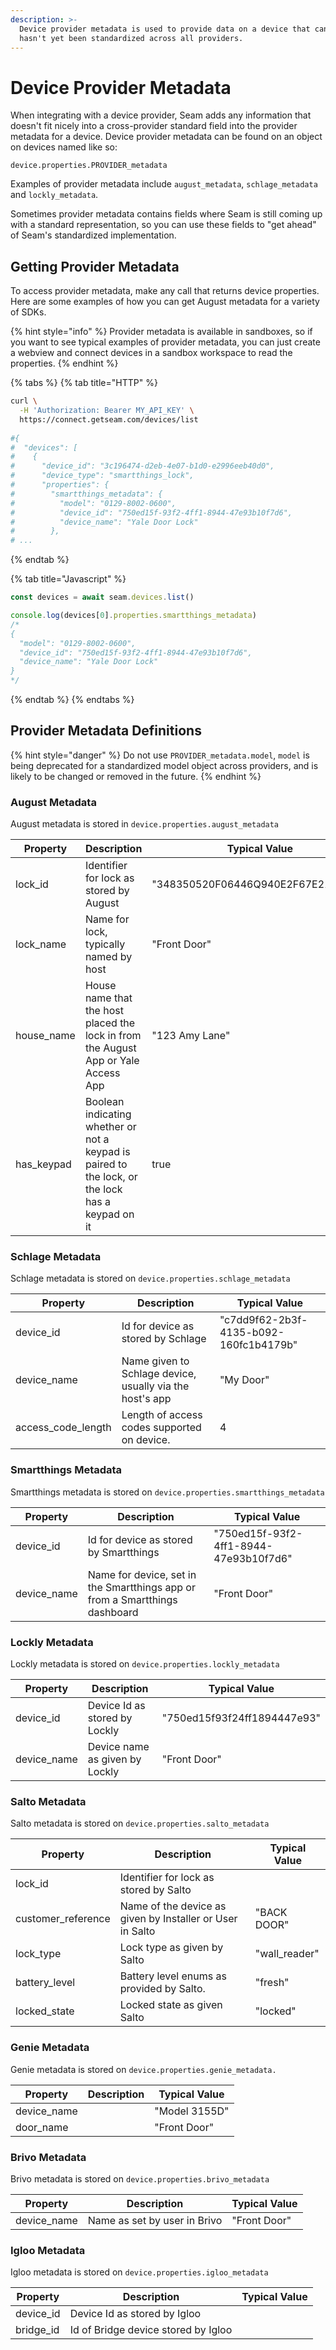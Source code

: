 ```yaml
---
description: >-
  Device provider metadata is used to provide data on a device that can't be or
  hasn't yet been standardized across all providers.
---
```


# Device Provider Metadata

When integrating with a device provider, Seam adds any information that doesn't fit nicely into a cross-provider standard field into the provider metadata for a device. Device provider metadata can be found on an object on devices named like so:

&#x20;`device.properties.PROVIDER_metadata`

Examples of provider metadata include `august_metadata`, `schlage_metadata` and `lockly_metadata`.

Sometimes provider metadata contains fields where Seam is still coming up with a standard representation, so you can use these fields to "get ahead" of Seam's standardized implementation.

## Getting Provider Metadata

To access provider metadata, make any call that returns device properties. Here are some examples of how you can get August metadata for a variety of SDKs.

{% hint style="info" %}
Provider metadata is available in sandboxes, so if you want to see typical examples of provider metadata, you can just create a webview and connect devices in a sandbox workspace to read the properties.
{% endhint %}

{% tabs %}
{% tab title="HTTP" %}
```bash
curl \
  -H 'Authorization: Bearer MY_API_KEY' \
  https://connect.getseam.com/devices/list
  
#{
#  "devices": [
#    {
#      "device_id": "3c196474-d2eb-4e07-b1d0-e2996eeb40d0",
#      "device_type": "smartthings_lock",
#      "properties": {
#        "smartthings_metadata": {
#          "model": "0129-8002-0600",
#          "device_id": "750ed15f-93f2-4ff1-8944-47e93b10f7d6",
#          "device_name": "Yale Door Lock"
#        },
# ...
```
{% endtab %}

{% tab title="Javascript" %}
```javascript
const devices = await seam.devices.list()

console.log(devices[0].properties.smartthings_metadata)
/*
{
  "model": "0129-8002-0600",
  "device_id": "750ed15f-93f2-4ff1-8944-47e93b10f7d6",
  "device_name": "Yale Door Lock"
}
*/
```
{% endtab %}
{% endtabs %}

## Provider Metadata Definitions

{% hint style="danger" %}
Do not use `PROVIDER_metadata.model`, `model` is being deprecated for a standardized model object across providers, and is likely to be changed or removed in the future.
{% endhint %}

### August Metadata

August metadata is stored in `device.properties.august_metadata`

<table><thead><tr><th>Property</th><th width="330.3333333333333">Description</th><th>Typical Value</th></tr></thead><tbody><tr><td>lock_id</td><td>Identifier for lock as stored by August</td><td>"348350520F06446Q940E2F67E21D351A"</td></tr><tr><td>lock_name</td><td>Name for lock, typically named by host</td><td>"Front Door"</td></tr><tr><td>house_name</td><td>House name that the host placed the lock in from the August App or Yale Access App</td><td>"123 Amy Lane"</td></tr><tr><td>has_keypad</td><td>Boolean indicating whether or not a keypad is paired to the lock, or the lock has a keypad on it</td><td>true</td></tr></tbody></table>

### Schlage Metadata

Schlage metadata is stored on `device.properties.schlage_metadata`

| Property             | Description                                              | Typical Value                          |
| -------------------- | -------------------------------------------------------- | -------------------------------------- |
| device\_id           | Id for device as stored by Schlage                       | "c7dd9f62-2b3f-4135-b092-160fc1b4179b" |
| device\_name         | Name given to Schlage device, usually via the host's app | "My Door"                              |
| access\_code\_length | Length of access codes supported on device.              | 4                                      |

### Smartthings Metadata

Smartthings metadata is stored on `device.properties.smartthings_metadata`

| Property     | Description                                                                 | Typical Value                          |
| ------------ | --------------------------------------------------------------------------- | -------------------------------------- |
| device\_id   | Id for device as stored by Smartthings                                      | "750ed15f-93f2-4ff1-8944-47e93b10f7d6" |
| device\_name | Name for device, set in the Smartthings app or from a Smartthings dashboard | "Front Door"                           |

### Lockly Metadata

Lockly metadata is stored on `device.properties.lockly_metadata`

| Property     | Description                    | Typical Value               |
| ------------ | ------------------------------ | --------------------------- |
| device\_id   | Device Id as stored by Lockly  | "750ed15f93f24ff1894447e93" |
| device\_name | Device name as given by Lockly | "Front Door"                |

### Salto Metadata

Salto metadata is stored on `device.properties.salto_metadata`

| Property            | Description                                               | Typical Value  |
| ------------------- | --------------------------------------------------------- | -------------- |
| lock\_id            | Identifier for lock as stored by Salto                    |                |
| customer\_reference | Name of the device as given by Installer or User in Salto | "BACK DOOR"    |
| lock\_type          | Lock type as given by Salto                               | "wall\_reader" |
| battery\_level      | Battery level enums as provided by Salto.                 | "fresh"        |
| locked\_state       | Locked state as given Salto                               | "locked"       |

### Genie Metadata

Genie metadata is stored on `device.properties.genie_metadata.`

| Property     | Description | Typical Value |
| ------------ | ----------- | ------------- |
| device\_name |             | "Model 3155D" |
| door\_name   |             | "Front Door"  |

### Brivo Metadata

Brivo metadata is stored on `device.properties.brivo_metadata`

| Property     | Description                  | Typical Value |
| ------------ | ---------------------------- | ------------- |
| device\_name | Name as set by user in Brivo | "Front Door"  |

### Igloo Metadata

Igloo metadata is stored on `device.properties.igloo_metadata`

| Property   | Description                         | Typical Value |
| ---------- | ----------------------------------- | ------------- |
| device\_id | Device Id as stored by Igloo        |               |
| bridge\_id | Id of Bridge device stored by Igloo |               |
